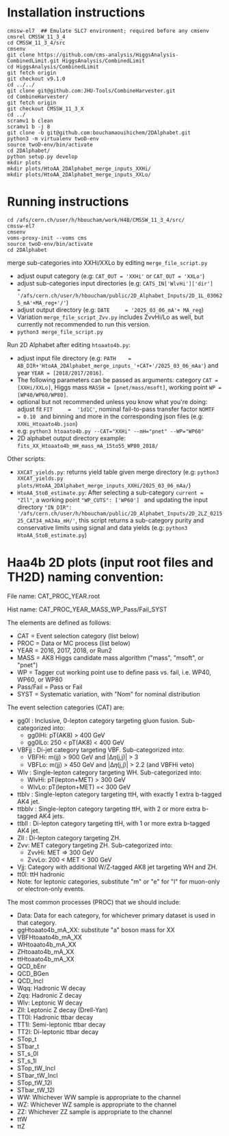 # Installation instructions
```
cmssw-el7  ## Emulate SLC7 environment; required before any cmsenv
cmsrel CMSSW_11_3_4
cd CMSSW_11_3_4/src
cmsenv
git clone https://github.com/cms-analysis/HiggsAnalysis-CombinedLimit.git HiggsAnalysis/CombinedLimit
cd HiggsAnalysis/CombinedLimit
git fetch origin
git checkout v9.1.0
cd ../../
git clone git@github.com:JHU-Tools/CombineHarvester.git
cd CombineHarvester/
git fetch origin
git checkout CMSSW_11_3_X
cd ../
scramv1 b clean
scramv1 b -j 8
git clone -b git@github.com:bouchamaouihichem/2DAlphabet.git
python3 -m virtualenv twoD-env
source twoD-env/bin/activate
cd 2DAlphabet/
python setup.py develop
mkdir plots
mkdir plots/HtoAA_2DAlphabet_merge_inputs_XXHi/
mkdir plots/HtoAA_2DAlphabet_merge_inputs_XXLo/
```


# Running instructions
```
cd /afs/cern.ch/user/h/hboucham/work/H4B/CMSSW_11_3_4/src/
cmssw-el7 
cmsenv
voms-proxy-init --voms cms
source twoD-env/bin/activate
cd 2DAlphabet
```

merge sub-categories into XXHi/XXLo by editing ```merge_file_script.py```
-  adjust ouput category (e.g: ```CAT_OUT = 'XXHi'``` or ```CAT_OUT = 'XXLo'```)
-  adjust sub-categories input directories (e.g: ```CATS_IN['WlvHi']['dir']   = '/afs/cern.ch/user/h/hboucham/public/2D_Alphabet_Inputs/2D_1L_030625_mA'+MA_reg+'/'```)
-  adjust output directory (e.g: ```DATE     = '2025_03_06_mA'+ MA_reg```)
-  Variation ```merge_file_script_Zvv.py``` includes ZvvHi/Lo as well, but currently not recommended to run this version.
- ```python3 merge_file_script.py```

Run 2D Alphabet after editing ```htoaato4b.py```:
- adjust input file directory (e.g: ```PATH    = AB_DIR+'HtoAA_2DAlphabet_merge_inputs_'+CAT+'/2025_03_06_mAa'```) and year ```YEAR = [2018/2017/2016]```.
- The following parameters can be passed as arguments: category ```CAT = [XXHi/XXLo]```, Higgs mass ```MASSH = [pnet/mass/msoft]```, working point ```WP = [WP40/WP60/WP80]```.
- optional but not recommended unless you know what you're doing: adjust fit ```FIT     =  '1d1C'```, nominal fail-to-pass transfer factor ```NOMTF   = 0.10 ``` and binning and more in the corresponding json files (e.g: ```XXHi_Htoaato4b.json```)
- e.g: ```python3 htoaato4b.py --CAT="XXHi" --mH="pnet" --WP="WP60"```
- 2D alphabet output directory example: ```fits_XX_Htoaato4b_mH_mass_mA_15to55_WP80_2018/```

Other scripts:
- ```XXCAT_yields.py```: returns yield table given merge directory (e.g: ```python3 XXCAT_yields.py plots/HtoAA_2DAlphabet_merge_inputs_XXHi/2025_03_06_mAa/```)
- ```HtoAA_StoB_estimate.py```: After selecting a sub-category ```current = "Zll"```, a working point ```"WP_CUTS": ['WP60'] ``` and updating the input directory ```"IN_DIR": '/afs/cern.ch/user/h/hboucham/public/2D_Alphabet_Inputs/2D_2LZ_021525_CAT34_mA34a_mH/'```, this script returns a sub-category purity and conservative limits using signal and data yields (e.g: ```python3  HtoAA_StoB_estimate.py```)

# Haa4b 2D plots (input root files and TH2D) naming convention:
File name: CAT_PROC_YEAR.root

Hist name: CAT_PROC_YEAR_MASS_WP_Pass/Fail_SYST

The elements are defined as follows:
- CAT = Event selection category (list below)
- PROC = Data or MC process (list below)
- YEAR = 2016, 2017, 2018, or Run2
- MASS = AK8 Higgs candidate mass algorithm ("mass", "msoft", or "pnet")
- WP = Tagger cut working point use to define pass vs. fail, i.e. WP40, WP60, or WP80
- Pass/Fail = Pass or Fail 
- SYST = Systematic variation, with "Nom" for nominal distribution

The event selection categories (CAT) are:
- gg0l : Inclusive, 0-lepton category targeting gluon fusion. Sub-categorized into:
  - gg0lHi: pT(AK8) > 400 GeV
  - gg0lLo: 250 < pT(AK8) < 400 GeV
- VBFjj : Di-jet category targeting VBF. Sub-categorized into:
  - VBFHi: m(jj) > 900 GeV and |Δ𝜂(j,j)| > 3
  - VBFLo: m(jj) > 450 GeV and |Δ𝜂(j,j)| > 2.2 (and VBFHi veto)
- Wlv : Single-lepton category targeting WH. Sub-categorized into:
  - WlvHi: pT(lepton+MET) > 300 GeV
  - WlvLo:  pT(lepton+MET) =< 300 GeV
- ttblv : Single-lepton category targeting ttH, with exactly 1 extra b-tagged AK4 jet.
- ttbblv : Single-lepton category targeting ttH, with 2 or more extra b-tagged AK4 jets.
- ttbll : Di-lepton category targeting ttH, with 1 or more extra b-tagged AK4 jet.
- Zll : Di-lepton category targeting ZH.  
- Zvv: MET category targeting ZH. Sub-categorized into:
  - ZvvHi: MET => 300 GeV
  - ZvvLo: 200 < MET < 300 GeV
- Vjj: Category with additional W/Z-tagged AK8 jet targeting WH and ZH.
- tt0l: ttH hadronic
- Note: for leptonic categories, substitute "m" or "e" for "l" for muon-only or electron-only events.

The most common processes (PROC) that we should include:
- Data: Data for each category, for whichever primary dataset is used in that category.
- ggHtoaato4b_mA_XX: substitute "a" boson mass for XX
- VBFHtoaato4b_mA_XX
- WHtoaato4b_mA_XX
- ZHtoaato4b_mA_XX
- ttHtoaato4b_mA_XX
- QCD_bEnr
- QCD_BGen
- QCD_Incl
- Wqq: Hadronic W decay
- Zqq: Hadronic Z decay
- Wlv: Leptonic W decay
- Zll: Leptonic Z decay (Drell-Yan)
- TT0l: Hadronic ttbar decay
- TT1l: Semi-leptonic ttbar decay
- TT2l: Di-leptonic ttbar decay
- STop_t
- STbar_t
- ST_s_0l
- ST_s_1l
- STop_tW_Incl
- STbar_tW_Incl
- STop_tW_12l
- STbar_tW_12l
- WW: Whichever WW sample is appropriate to the channel
- WZ: Whichever WZ sample is appropriate to the channel
- ZZ: Whichever ZZ sample is appropriate to the channel
- ttW
- ttZ



